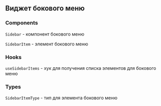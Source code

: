 ## Виджет бокового меню

### Components

`Sidebar` - компонент бокового меню

`SidebarItem` - элемент бокового меню

### Hooks

`useSidebarItems` - хук для получения списка элементов для бокового меню

### Types

`SidebarItemType` - тип для элемента бокового меню
